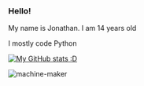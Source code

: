 ### Hello!
My name is Jonathan. I am 14 years old

I mostly code Python

[![My GitHub stats :D](https://github-readme-stats.vercel.app/api?username=Un10ck3d)](https://github.com/Un1X-UNDERSCORE)

<p><img align="left" src="https://github-readme-stats.vercel.app/api/top-langs?username=machine-maker&show_icons=true&locale=en&layout=compact" alt="machine-maker" /></p>
